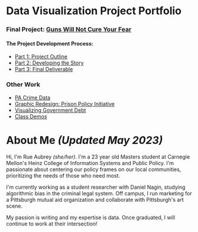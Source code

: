# Data Visualization Project Portfolio

### Final Project: [Guns Will Not Cure Your Fear](https://carnegiemellon.shorthandstories.com/guns-wont-cure-our-fears/index.html)

#### The Project Development Process:
- [Part 1: Project Outline](https://rue-aubrey.github.io/datastories/projectpart1)
- [Part 2: Developing the Story](https://rue-aubrey.github.io/datastories/projectpart2)
- [Part 3: Final Deliverable](https://rue-aubrey.github.io/datastories/projectpart3)

### Other Work
- [PA Crime Data](https://rue-aubrey.github.io/datastories/pacrimedata.html)
- [Graphic Redesign: Prison Policy Initiative](https://rue-aubrey.github.io/datastories/designcritique.html)
- [Visualizing Government Debt](https://rue-aubrey.github.io/datastories/govdebt.html)
- [Class Demos](https://rue-aubrey.github.io/datastories/demos.html)

# About Me _(Updated May 2023)_
Hi, I'm Rue Aubrey _(she/her)_. I'm a 23 year old Masters student at Carnegie Mellon's Heinz College of Information Systems and Public Policy. I'm passionate about centering our policy frames on our local communities, prioritizing the needs of those who need most. 

I'm currently working as a student researcher with Daniel Nagin, studying algorithmic bias in the criminal legal system. Off campus, I run marketing for a Pittsburgh mutual aid organization and collaborate with Pittsburgh's art scene. 

My passion is writing and my expertise is data. Once graduated, I will continue to work at their intersection!
